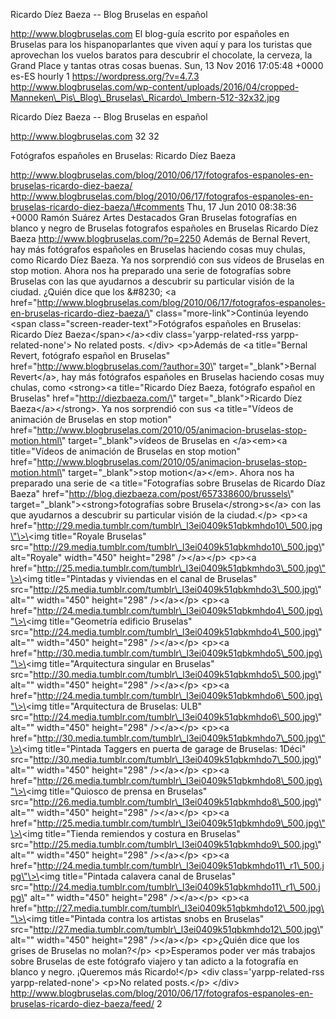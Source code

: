 Ricardo Díez Baeza -- Blog Bruselas en español

http://www.blogbruselas.com El blog-guía escrito por españoles en
Bruselas para los hispanoparlantes que viven aquí y para los turistas
que aprovechan los vuelos baratos para descubrir el chocolate, la
cerveza, la Grand Place y tantas otras cosas buenas. Sun, 13 Nov 2016
17:05:48 +0000 es-ES hourly 1 https://wordpress.org/?v=4.7.3
http://www.blogbruselas.com/wp-content/uploads/2016/04/cropped-Manneken\_Pis\_Blog\_Bruselas\_Ricardo\_Imbern-512-32x32.jpg

Ricardo Díez Baeza -- Blog Bruselas en español

http://www.blogbruselas.com 32 32

Fotógrafos españoles en Bruselas: Ricardo Díez Baeza

http://www.blogbruselas.com/blog/2010/06/17/fotografos-espanoles-en-bruselas-ricardo-diez-baeza/
http://www.blogbruselas.com/blog/2010/06/17/fotografos-espanoles-en-bruselas-ricardo-diez-baeza/\#comments
Thu, 17 Jun 2010 08:38:36 +0000 Ramón Suárez Artes Destacados Gran
Bruselas fotografías en blanco y negro de Bruselas fotografos españoles
en Bruselas Ricardo Díez Baeza http://www.blogbruselas.com/?p=2250
Además de Bernal Revert, hay más fotógrafos españoles en Bruselas
haciendo cosas muy chulas, como Ricardo Díez Baeza. Ya nos sorprendió
con sus vídeos de Bruselas en stop motion. Ahora nos ha preparado una
serie de fotografías sobre Bruselas con las que ayudarnos a descubrir su
particular visión de la ciudad. ¿Quién dice que los &\#8230; \<a
href=\"http://www.blogbruselas.com/blog/2010/06/17/fotografos-espanoles-en-bruselas-ricardo-diez-baeza/\"
class=\"more-link\"\>Continúa leyendo \<span
class=\"screen-reader-text\"\>Fotógrafos españoles en Bruselas: Ricardo
Díez Baeza\</span\>\</a\>\<div class=\'yarpp-related-rss
yarpp-related-none\'\> No related posts. \</div\> \<p\>Además de \<a
title=\"Bernal Revert, fotógrafo español en Bruselas\"
href=\"http://www.blogbruselas.com/?author=30\"
target=\"\_blank\"\>Bernal Revert\</a\>, hay más fotógrafos españoles en
Bruselas haciendo cosas muy chulas, como \<strong\>\<a title=\"Ricardo
Díez Baeza, fotógrafo español en Bruselas\"
href=\"http://diezbaeza.com/\" target=\"\_blank\"\>Ricardo Díez
Baeza\</a\>\</strong\>. Ya nos sorprendió con sus \<a title=\"Vídeos de
animación de Bruselas en stop motion\"
href=\"http://www.blogbruselas.com/2010/05/animacion-bruselas-stop-motion.html\"
target=\"\_blank\"\>vídeos de Bruselas en \</a\>\<em\>\<a title=\"Vídeos
de animación de Bruselas en stop motion\"
href=\"http://www.blogbruselas.com/2010/05/animacion-bruselas-stop-motion.html\"
target=\"\_blank\"\>stop motion\</a\>\</em\>. Ahora nos ha preparado una
serie de \<a title=\"Fotografías sobre Bruselas de Ricardo Díaz Baeza\"
href=\"http://blog.diezbaeza.com/post/657338600/brussels\"
target=\"\_blank\"\>\<strong\>fotografías sobre
Brusela\</strong\>s\</a\> con las que ayudarnos a descubrir su
particular visión de la ciudad.\</p\> \<p\>\<a
href=\"http://29.media.tumblr.com/tumblr\_l3ei0409k51qbkmhdo10\_500.jpg\"\>\<img
title=\"Royale Bruselas\"
src=\"http://29.media.tumblr.com/tumblr\_l3ei0409k51qbkmhdo10\_500.jpg\"
alt=\"Royale\" width=\"450\" height=\"298\" /\>\</a\>\</p\> \<p\>\<a
href=\"http://25.media.tumblr.com/tumblr\_l3ei0409k51qbkmhdo3\_500.jpg\"\>\<img
title=\"Pintadas y viviendas en el canal de Bruselas\"
src=\"http://25.media.tumblr.com/tumblr\_l3ei0409k51qbkmhdo3\_500.jpg\"
alt=\"\" width=\"450\" height=\"298\" /\>\</a\>\</p\> \<p\>\<a
href=\"http://24.media.tumblr.com/tumblr\_l3ei0409k51qbkmhdo4\_500.jpg\"\>\<img
title=\"Geometría edificio Bruselas\"
src=\"http://24.media.tumblr.com/tumblr\_l3ei0409k51qbkmhdo4\_500.jpg\"
alt=\"\" width=\"450\" height=\"298\" /\>\</a\>\</p\> \<p\>\<a
href=\"http://30.media.tumblr.com/tumblr\_l3ei0409k51qbkmhdo5\_500.jpg\"\>\<img
title=\"Arquitectura singular en Bruselas\"
src=\"http://30.media.tumblr.com/tumblr\_l3ei0409k51qbkmhdo5\_500.jpg\"
alt=\"\" width=\"450\" height=\"298\" /\>\</a\>\</p\> \<p\>\<a
href=\"http://24.media.tumblr.com/tumblr\_l3ei0409k51qbkmhdo6\_500.jpg\"\>\<img
title=\"Arquitectura de Bruselas: ULB\"
src=\"http://24.media.tumblr.com/tumblr\_l3ei0409k51qbkmhdo6\_500.jpg\"
alt=\"\" width=\"450\" height=\"298\" /\>\</a\>\</p\> \<p\>\<a
href=\"http://30.media.tumblr.com/tumblr\_l3ei0409k51qbkmhdo7\_500.jpg\"\>\<img
title=\"Pintada Taggers en puerta de garage de Bruselas: 1Déci\"
src=\"http://30.media.tumblr.com/tumblr\_l3ei0409k51qbkmhdo7\_500.jpg\"
alt=\"\" width=\"450\" height=\"298\" /\>\</a\>\</p\> \<p\>\<a
href=\"http://26.media.tumblr.com/tumblr\_l3ei0409k51qbkmhdo8\_500.jpg\"\>\<img
title=\"Quiosco de prensa en Bruselas\"
src=\"http://26.media.tumblr.com/tumblr\_l3ei0409k51qbkmhdo8\_500.jpg\"
alt=\"\" width=\"450\" height=\"298\" /\>\</a\>\</p\> \<p\>\<a
href=\"http://25.media.tumblr.com/tumblr\_l3ei0409k51qbkmhdo9\_500.jpg\"\>\<img
title=\"Tienda remiendos y costura en Bruselas\"
src=\"http://25.media.tumblr.com/tumblr\_l3ei0409k51qbkmhdo9\_500.jpg\"
alt=\"\" width=\"450\" height=\"298\" /\>\</a\>\</p\> \<p\>\<a
href=\"http://24.media.tumblr.com/tumblr\_l3ei0409k51qbkmhdo11\_r1\_500.jpg\"\>\<img
title=\"Pintada calavera canal de Bruselas\"
src=\"http://24.media.tumblr.com/tumblr\_l3ei0409k51qbkmhdo11\_r1\_500.jpg\"
alt=\"\" width=\"450\" height=\"298\" /\>\</a\>\</p\> \<p\>\<a
href=\"http://27.media.tumblr.com/tumblr\_l3ei0409k51qbkmhdo12\_500.jpg\"\>\<img
title=\"Pintada contra los artistas snobs en Bruselas\"
src=\"http://27.media.tumblr.com/tumblr\_l3ei0409k51qbkmhdo12\_500.jpg\"
alt=\"\" width=\"450\" height=\"298\" /\>\</a\>\</p\> \<p\>¿Quién dice
que los grises de Bruselas no molan?\</p\> \<p\>Esperamos poder ver más
trabajos sobre Bruselas de este fotógrafo viajero y tan adicto a la
fotografía en blanco y negro. ¡Queremos más Ricardo!\</p\> \<div
class=\'yarpp-related-rss yarpp-related-none\'\> \<p\>No related
posts.\</p\> \</div\>
http://www.blogbruselas.com/blog/2010/06/17/fotografos-espanoles-en-bruselas-ricardo-diez-baeza/feed/
2

